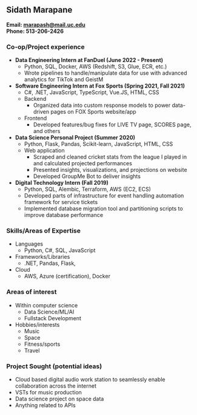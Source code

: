 ## Sidath Marapane
**Email: marapash@mail.uc.edu**  
**Phone: 513-206-2426**

### Co-op/Project experience
 - **Data Engineering Intern at FanDuel (June 2022 - Present)**
	- Python, SQL, Docker, AWS (Redshift, S3, Glue, ECR, etc.)
	- Wrote pipelines to handle/manipulate data for use with advanced analytics for TikTok and GeistM
- **Software Engineering Intern at Fox Sports (Spring 2021, Fall 2021)**
	- C#, .NET, JavaScript, TypeScript, Vue.JS, HTML, CSS
	- Backend
		- Organized data into custom response models to power data-driven pages on FOX Sports website/app
	- Frontend
		- Developed features/bug fixes for LIVE TV page, SCORES page, and others
- **Data Science Personal Project (Summer 2020)**
	- Python, Flask, Pandas, Scikit-learn, JavaScript, HTML, CSS
	- Web application
		- Scraped and cleaned cricket stats from the league I played in and calculated projected performances 
		- Presented insights, visualizations, and projections on website
		- Developed GroupMe Bot to deliver insights 
- **Digital Technology Intern (Fall 2019)**
	- Python, SQL, Alembic, Terraform, AWS (EC2, ECS)
	- Developed parts of infrastructure for event handling automation framework for service tickets
	- Implemented database migration tool and partitioning scripts to improve database performance

### Skills/Areas of Expertise

 - Languages
	 - Python, C#, SQL, JavaScript
 - Frameworks/Libraries
	 - .NET, Pandas, Flask, 
 - Cloud
	 - AWS, Azure (certification), Docker

### Areas of interest

 - Within computer science
	 - Data Science/ML/AI
	 - Fullstack Development
 - Hobbies/interests
	 - Music
	 - Space
	 - Fitness/sports
	 - Travel

### Project Sought (potential ideas)

 - Cloud based digital audio work station to seamlessly enable collaboration across the internet
 - VSTs for music production
 - Data science project on space data
 - Anything related to APIs
